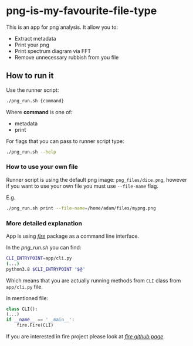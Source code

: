 # png-is-my-favourite-file-type

This is an app for png analysis. It allow you to:
- Extract metadata
- Print your png
- Print spectrum diagram via FFT
- Remove unnecessary rubbish from you file

## How to run it

Use the runner script:
```bash
./png_run.sh {command}
```
Where **command** is one of:
- metadata
- print

For flags that you can pass to runner script type:
```bash
./png_run.sh --help
```
### How to use your own file

Runner script is using the default png image: `png_files/dice.png`, however if you want to use your own file you must use `--file-name` flag.

E.g.
```bash
./png_run.sh print --file-name=/home/adam/files/mypng.png
```
### More detailed explanation
App is using [*fire*](https://github.com/google/python-fire) package as a command line interface. 

In the *png_run.sh* you can find:

```bash
CLI_ENTRYPOINT=app/cli.py
(...)
python3.8 $CLI_ENTRYPOINT "$@"
```

Which means that you are actually running methods from `CLI` class from `app/cli.py` file.

In mentioned file:

```python
class CLI():
(...)
if __name__ == '__main__':
    fire.Fire(CLI)
```

If you are interested in fire project please look at [*fire github page*](https://github.com/google/python-fire).
